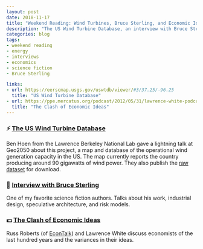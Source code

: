 ```yaml
---
layout: post
date: 2018-11-17
title: "Weekend Reading: Wind Turbines, Bruce Sterling, and Economic Ideas"
description: "The US Wind Turbine Database, an interview with Bruce Sterling, and EconTalk's Russ Roberts on economic history."
categories: blog
tags:
- weekend reading
- energy
- interviews
- economics
- science fiction
- Bruce Sterling

links:
- url: https://eerscmap.usgs.gov/uswtdb/viewer/#3/37.25/-96.25
  title: "US Wind Turbine Database"
- url: https://ppe.mercatus.org/podcast/2012/05/31/lawrence-white-podcast-econtalk-clash-economic-ideas
  title: "The Clash of Economic Ideas"
---
```


### ⚡️ [The US Wind Turbine Database](https://eerscmap.usgs.gov/uswtdb/viewer/#3/37.25/-96.25 "US Wind Turbine Database")

Ben Hoen from the Lawrence Berkeley National Lab gave a lightning talk at Geo2050 about this project, a map and database of the operational wind generation capacity in the US. The map currently reports the country producing around 90 gigawatts of wind power. They also publish the [raw dataset](https://eerscmap.usgs.gov/uswtdb/data/ "USWTDB data") for download.

### 🧬 [Interview with Bruce Sterling](https://www.youtube.com/watch?v=Z0__x5SG8WY "Interview with Bruce Sterling")

One of my favorite science fiction authors. Talks about his work, industrial design, speculative architecture, and risk models.

### 💵 [The Clash of Economic Ideas](https://ppe.mercatus.org/podcast/2012/05/31/lawrence-white-podcast-econtalk-clash-economic-ideas "Russ Roberts from EconTalk")

Russ Roberts (of [EconTalk](http://www.econtalk.org/ "EconTalk")) and Lawrence White discuss economists of the last hundred years and the variances in their ideas.

